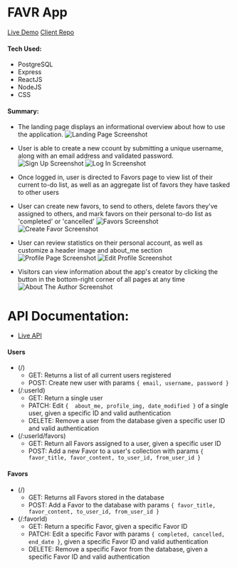 # FAVR App
[Live Demo](https://favr-app.kramseyart.vercel.app/)
[Client Repo](https://github.com/KRamseyArt/23.4_FAVR-Client)

#### Tech Used:
- PostgreSQL
- Express
- ReactJS
- NodeJS
- CSS

#### Summary:
- The landing page displays an informational overview about how to use the application.
![Landing Page Screenshot](https://github.com/KRamseyArt/23.4_FAVR-Client/tree/master/Screenshots/1_Landing.jpg)

- User is able to create a new ccount by submitting a unique username, along with an email address and validated password.
![Sign Up Screenshot](https://github.com/KRamseyArt/23.4_FAVR-Client/tree/master/Screenshots/2_SignUp.jpg)
![Log In Screenshot](https://github.com/KRamseyArt/23.4_FAVR-Client/tree/master/Screenshots/3_LogIn.jpg)

- Once logged in, user is directed to Favors page to view list of their current to-do list, as well as an aggregate list of favors they have tasked to other users
- User can create new favors, to send to others, delete favors they've assigned to others, and mark favors on their personal to-do list as 'completed' or 'cancelled'
![Favors Screenshot](https://github.com/KRamseyArt/23.4_FAVR-Client/tree/master/Screenshots/4_Favors.jpg)
![Create Favor Screenshot](https://github.com/KRamseyArt/23.4_FAVR-Client/tree/master/Screenshots/5_NewFavor.jpg)

- User can review statistics on their personal account, as well as customize a header image and about_me section
![Profile Page Screenshot](https://github.com/KRamseyArt/23.4_FAVR-Client/tree/master/Screenshots/6_ProfilePage.jpg)
![Edit Profile Screenshot](https://github.com/KRamseyArt/23.4_FAVR-Client/tree/master/Screenshots/7_EditProfile.jpg)

- Visitors can view information about the app's creator by clicking the button in the bottom-right corner of all pages at any time
![About The Author Screenshot](https://github.com/KRamseyArt/23.4_FAVR-Client/tree/master/Screenshots/8_AboutAuthor.jpg)

# API Documentation:
- [Live API](https://radiant-wildwood-06130.herokuapp.com/)
#### Users
- (/)
  - GET: Returns a list of all current users registered
  - POST: Create new user with params `{ email, username, password }`
- (/:userId)
  - GET: Return a single user
  - PATCH: Edit `{  about_me, profile_img, date_modified }` of a single user, given a specific ID and valid authentication
  - DELETE: Remove a user from the database given a specific user ID and valid authentication
- (/:userId/favors)
  - GET: Return all Favors assigned to a user, given a specific user ID
  - POST: Add a new Favor to a user's collection with params `{ favor_title, favor_content, to_user_id, from_user_id }`
#### Favors
- (/)
  - GET: Returns all Favors stored in the database
  - POST: Add a Favor to the database with params `{ favor_title, favor_content, to_user_id, from_user_id }`
- (/:favorId)
  - GET: Return a specific Favor, given a specific Favor ID
  - PATCH: Edit a specific Favor with params `{ completed, cancelled, end_date }`, given a specific Favor ID and valid authentication
  - DELETE: Remove a specific Favor from the database, given a specific Favor ID and valid authentication